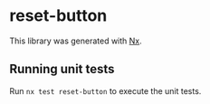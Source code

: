 # reset-button

This library was generated with [Nx](https://nx.dev).

## Running unit tests

Run `nx test reset-button` to execute the unit tests.
